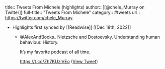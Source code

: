 title:: Tweets From Michele (highlights)
author:: [[@chele_Murray on Twitter]]
full-title:: "Tweets From Michele"
category:: #tweets
url:: https://twitter.com/chele_Murray

- Highlights first synced by [[Readwise]] [[Dec 18th, 2022]]
	- @AlexAndBooks_ Nietzsche and Dostoevsky. Understanding human behaviour. History. 
	  
	  It’s my favorite podcast of all time. 
	  
	  https://t.co/Zh7KUziVEo ([View Tweet](https://twitter.com/chele_Murray/status/1604023561907474432))